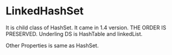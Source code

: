 # LinkedHashSet

It is child class of HashSet. It came in 1.4 version.
THE ORDER IS PRESERVED. Underling DS is HashTable and linkedList.

Other Properties is same as HashSet.
